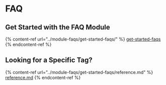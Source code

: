 # FAQ

## Get Started with the FAQ Module

{% content-ref url="../module-faqs/get-started-faqs/" %}
[get-started-faqs](../module-faqs/get-started-faqs/)
{% endcontent-ref %}

## Looking for a Specific Tag?

{% content-ref url="../module-faqs/get-started-faqs/reference.md" %}
[reference.md](../module-faqs/get-started-faqs/reference.md)
{% endcontent-ref %}
